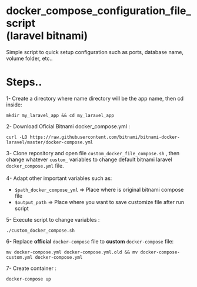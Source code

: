 # docker_compose_configuration_file_script <br> (laravel bitnami)
Simple script to quick setup configuration such as ports, database name, volume folder, etc..


# Steps..

1- Create a directory where name directory will be the app name, then cd inside:
```
mkdir my_laravel_app && cd my_laravel_app 
```

2- Download Oficial Bitnami docker_compose.yml :

```
curl -LO https://raw.githubusercontent.com/bitnami/bitnami-docker-laravel/master/docker-compose.yml
```
3- Clone repository and open file ```custom_docker_file_compose.sh```  , then change whatever ```custom_``` variables to change default  bitnami laravel ```docker_compose.yml```  file. <br><br>
4- Adapt other important variables such as:
  - ```$path_docker_compose_yml``` => Place where is original bitnami compose file
  - ```$output_path``` => Place where you want to save customize file after run script
  
5- Execute script to change variables : 
```
./custom_docker_compose.sh
```

6- Replace **official** ```docker-compose``` file to **custom** ```docker-compose``` file:

```
mv docker-compose.yml docker-compose.yml.old && mv docker-compose-custom.yml docker-compose.yml
```
7- Create container :
```
docker-compose up
```
